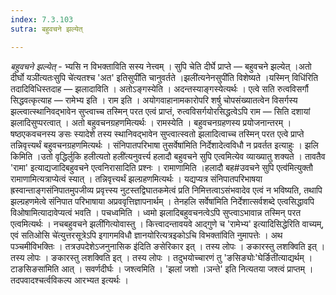```yaml
---
index: 7.3.103
sutra: बहुवचने झल्येत्

---
```

_बहुवचने झल्येत्_ - भ्यसि न विभक्ताविति सस्य नेत्त्वम् । सुपि चेति दीर्घे प्राप्ते — बहुवचने झल्येत् ।अतो दीर्घो यञी॑त्यतःसुपि चे॑त्यतश्च 'अत' इतिसुपी॑ति चानुवर्तते ।झली॑त्यनेनसुपी॑ति विशेष्यते ।यस्मिन् विधि॑रिति तदादिविधिस्तदाह — झलादाविति । अतोऽङ्गस्येति । अदन्तस्याङ्गस्येत्यर्थः । एत्वे सति रुत्वविसर्गौ सिद्धवत्कृत्याह — रामेभ्य इति । राम इति । अयोगवाहानामकारोपरि शर्षु चोपसंख्यातत्वेन विसर्गस्य झल्त्वात्स्थानिवद्भावेन सुप्त्वाच्च तस्मिन् परत एत्वं प्राप्तं, रुत्वविसर्गयोरसिद्धत्वेऽपि राम — सिति दशायां झलादिसुप्परत्वात् । अतो बहुवचनग्रहणमित्यर्थः । रामस्येति । बहुवचनग्रहणस्य प्रयोजनान्तरम् । षष्ठएकवचनस्य ङसः स्यादेशे तस्य स्थानिवद्भावेन सुप्त्वात्स्वतो झलादित्वाच्च तस्मिन् परत एत्वे प्राप्ते तन्निवृत्त्यर्थं बहुवचनग्रहणमित्यर्थः । संनिपातपरिभाषा तुसर्वेषा॑मिति निर्देशादेत्वविधौ न प्रवर्तत इत्याहुः । झलि किमिति ।उतो वृद्धिर्लुकि हलीत्यतो हली॑त्यनुवर्त्त्य हलादौ बहुवचने सुपि एत्वमित्येव व्याख्यातु शक्यते । तावतैव 'रामा' इत्याद्यजादिबहुवचने एत्वनिरासादिति प्रश्नः । रामाणामिति ।हलादौ बह#उवचने सुपि एत्व॑मित्युक्तौ रामाणामित्यत्राप्येत्वं स्यात् । तन्निवृत्त्यर्थं झल्ग्रहणमित्यर्थः । यद्यप्यत्र संनिपातपरिभाषया ह्रस्वान्ताङ्गसंनिपातमुपजीव्य प्रवृत्त्स्य नुटस्तद्विघातकमेत्वं प्रति निमित्तत्वाऽसंभवादेव एत्वं न भविष्यति, तथापि झल्ग्रहणमेत्वे संनिपात परिभाषाया अप्रववृत्तिज्ञापनार्थम् । तेनहलि सर्वेषा॑मिति निर्देशात्सर्वशब्दे एत्वसिद्धावपि विओषामित्यादावेप्यत्वं भवति । पचध्वमिति । ध्वमो झलादिबहुवचनत्वेऽपि सुप्त्वाऽभावान्न तस्मिन् परत एत्वमित्यर्थः । नचबहुवचने झली॑गित्योवास्तु । कित्त्वादन्तावयवे आद्गुणे च 'रामेभ्य' इत्यादिसिद्धेरिति वाच्यम्, एवं सतिओसि चे॑त्युत्तरसूत्रेऽपि इगागमविधौ ज्ञानयोरित्यत्रइकोऽचि विभक्ता॑विति नुमापत्तेः । अथ पञ्चमीविभक्तिः । तत्रउपदेशेऽजनुनासिक इ॑दिति ङसेरिकार इत् । तस्य लोपः । ङकारस्तु लशक्विति इत् । तस्य लोपः । ङकारस्तु लशक्विति इत् । तस्य लोपः । तदुभयोच्चारणं तु 'ङसिङ्योः'घेर्ङिती॑त्याद्यर्थम् ।टाङसिङसा॑मिति आत् । सवर्णदीर्घः । जश्त्वमिति । 'झलां जशो ।ञन्ते' इति नित्यतया जश्त्वं प्राप्तम् । तदपवादश्चर्त्वविकल्प आरभ्यत इत्यर्थः ।
